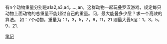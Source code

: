 有n个动物重量分别是a1a2,a3,a4,.....,an，这群动物一起玩叠罗汉游戏，规定每只动物上面动物的总重量不能超过自己的重量。问，最大能叠多少层？求一个高效的算法。
如：7个动物，重量为：1，3，5，7，9，11，21
则最大叠5层：1，3，5，9，21.

[笔记](https://app.yinxiang.com/shard/s65/nl/15273355/cc8d4888-76e9-41e5-a0bc-ce8dc68deffc/)
